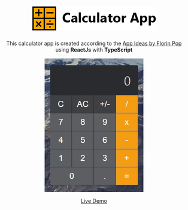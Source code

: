<h1 align="center">
    <img alt="Calculator App" title="Calculator App" src=".github/calculator-app.png" width="330px" />
</h1>

<p align="center">This calculator app is created according to the <a href="https://github.com/florinpop17/app-ideas/blob/master/Projects/1-Beginner/Calculator-App.md" target="_blank" >App Ideas by Florin Pop</a> using <strong>ReactJs</strong> with <strong>TypeScript</strong></p>

<p align="center"><img style="display: block; margin: 15px auto" alt="Calculator App Demo" title="Calculator App Demo" src=".github/calculator-demo.gif" /></p>

<p align="center"><a href="https://robson16.github.io/calculator-app/" target="_blank" >Live Demo</a></p>
